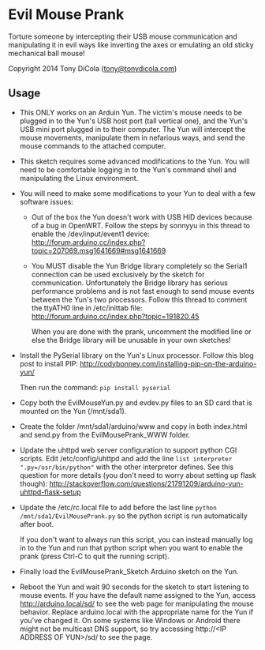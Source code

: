 # Evil Mouse Prank

Torture someone by intercepting their USB mouse communication and manipulating
it in evil ways like inverting the axes or emulating an old sticky mechanical
ball mouse!

Copyright 2014 Tony DiCola (tony@tonydicola.com)

## Usage

-   This ONLY works on an Arduin Yun.  The victim's mouse needs to be plugged
    in to the Yun's USB host port (tall vertical one), and the Yun's USB mini
    port plugged in to their computer.  The Yun will intercept the mouse
    movements, manipulate them in nefarious ways, and send the mouse commands
    to the attached computer.

-   This sketch requires some advanced modifications to the Yun.  You will need
    to be comfortable logging in to the Yun's command shell and manipulating the
    Linux environment.

-   You will need to make some modifications to your Yun to deal with a few 
    software issues:

    -   Out of the box the Yun doesn't work with USB HID devices because of a bug
        in OpenWRT.  Follow the steps by sonnyyu in this thread to enable the 
        /dev/input/event1 device: http://forum.arduino.cc/index.php?topic=207069.msg1641669#msg1641669

    -   You MUST disable the Yun Bridge library completely so the Serial1 connection
        can be used exclusively by the sketch for communication.  Unfortunately the
        Bridge library has serious performance problems and is not fast enough to
        send mouse events between the Yun's two processors.  Follow this thread to
        comment the ttyATH0 line in /etc/inittab file: http://forum.arduino.cc/index.php?topic=191820.45

        When you are done with the prank, uncomment the modified line or else the Bridge
        library will be unusable in your own sketches!

-   Install the PySerial library on the Yun's Linux processor.  Follow this blog
    post to install PIP: http://codybonney.com/installing-pip-on-the-arduino-yun/

    Then run the command: ````pip install pyserial````

-   Copy both the EvilMouseYun.py and evdev.py files to an SD card that is
    mounted on the Yun (/mnt/sda1).
      
-   Create the folder /mnt/sda1/arduino/www and copy in both index.html and send.py from the
    EvilMousePrank_WWW folder.
        
-   Update the uhttpd web server configuration to support python CGI scripts.  Edit /etc/config/uhttpd and
    add the line ````list interpreter    ".py=/usr/bin/python"```` with the other interpretor defines.  See
    this question for more details (you don't need to worry about setting up flask though): http://stackoverflow.com/questions/21791209/arduino-yun-uhttpd-flask-setup

-   Update the /etc/rc.local file to add before the last line ````python /mnt/sda1/EvilMousePrank.py```` so the
    python script is run automatically after boot.

    If you don't want to always run this script, you can instead manually log in to the Yun and run that python
    script when you want to enable the prank (press Ctrl-C to quit the running script).

-   Finally load the EvilMousePrank_Sketch Arduino sketch on the Yun.

-   Reboot the Yun and wait 90 seconds for the sketch to start listening to mouse events.  If you have the default name assigned to the Yun, access http://arduino.local/sd/ to see the web page for manipulating the mouse behavior.  Replace arduino.local with the appropriate name for the Yun if you've changed it.  On some systems like Windows or Android there might not be multicast DNS support, so try accessing http://\<IP ADDRESS OF YUN\>/sd/ to see the page.

